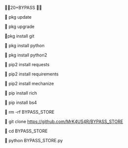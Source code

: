 🥀🤙20+BYPASS 🖕🔥

💁 pkg update

💁 pkg upgrade 

💁pkg install git

💁 pkg install python

💁 pkg  install python2

💁 pip2 install requests

💁 pip2 install requirements

💁 pip2 install mechanize

💁 pip install rich

💁 pip install bs4

💁 rm -rf BYPASS_STORE

💁 git clone https://github.com/MrK4US4R/BYPASS_STORE

💁 cd BYPASS_STORE

💁 python BYPASS_STORE.py
